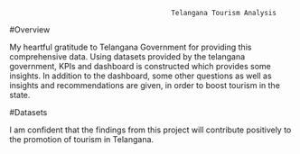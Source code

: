                                             Telangana Tourism Analysis
                                            
#Overview

My heartful gratitude to Telangana Government for providing this comprehensive data.
Using datasets provided by the telangana government, KPIs and dashboard is constructed which provides some insights.
In addition to the dashboard, some other questions as well as insights and recommendations are given, in order to boost tourism in the state.

#Datasets

I am confident that the findings from this project will contribute positively to the promotion of tourism in Telangana.
